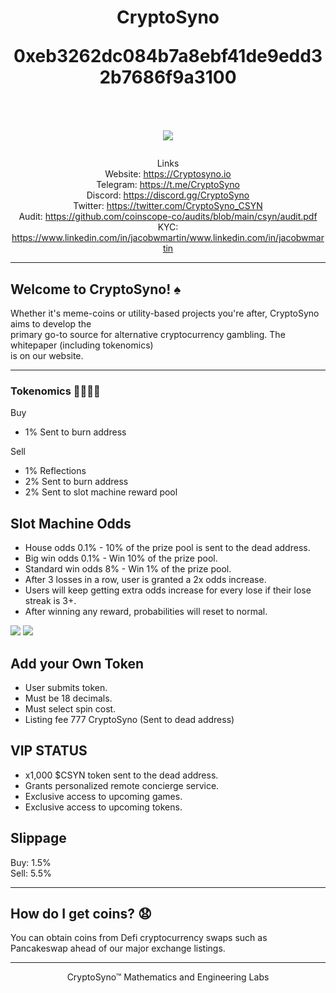 <h1 align="center">
CryptoSyno  
   
0xeb3262dc084b7a8ebf41de9edd32b7686f9a3100  
<br/><br/>
<img src="https://i.ibb.co/r3qSpxq/cryptosyno-crossed-transparent-1-min.png">  
</h1>
<div align="center">  

Links  
Website: https://Cryptosyno.io  
Telegram: https://t.me/CryptoSyno  
Discord: https://discord.gg/CryptoSyno  
Twitter: https://twitter.com/CryptoSyno_CSYN  
Audit: https://github.com/coinscope-co/audits/blob/main/csyn/audit.pdf  
KYC: https://www.linkedin.com/in/jacobwmartin/www.linkedin.com/in/jacobwmartin  

</div>  

-------
## Welcome to CryptoSyno! ♠

Whether it's meme-coins or utility-based projects you're after, CryptoSyno aims to develop the  
primary go-to source for alternative cryptocurrency gambling. The whitepaper (including tokenomics)  
is on our website.  

-------
### Tokenomics 🧪👨🏻‍🔬

Buy
- 1% Sent to burn address

Sell
- 1% Reflections
- 2% Sent to burn address
- 2% Sent to slot machine reward pool

## Slot Machine Odds
- House odds 0.1% - 10% of the prize pool is sent to the dead address.
- Big win odds 0.1% - Win 10% of the prize pool.
- Standard win odds 8% - Win 1% of the prize pool.
- After 3 losses in a row, user is granted a 2x  odds increase. 
- Users will keep getting extra odds increase for every lose if their lose streak is 3+. 
- After winning any reward, probabilities will reset to normal.

<img src="https://i.ibb.co/fHkfVbJ/IMAGE-2022-04-22-09-47-16.jpg">
<img src="https://gcdnb.pbrd.co/images/YhSW6VG5jZvj.jpg?o=1">

## Add your Own Token  
- User submits token.
- Must be 18 decimals.
- Must select spin cost.
- Listing fee 777 CryptoSyno (Sent to dead address)

## VIP STATUS
- x1,000 $CSYN token sent to the dead address.
- Grants personalized remote concierge service.
- Exclusive access to upcoming games.
- Exclusive access to upcoming tokens.
   
## Slippage  
Buy: 1.5%  
Sell: 5.5%  


-------
## How do I get coins? 😧 

You can obtain coins from Defi cryptocurrency swaps such as Pancakeswap ahead of our major exchange listings.


<div align="center">  
      
    
*********************************************************  
    
CryptoSyno™ Mathematics and Engineering Labs
     
</div align="center">     
